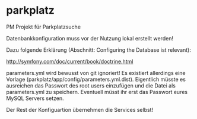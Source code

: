 # parkplatz
PM Projekt für Parkplatzsuche

Datenbankkonfiguration muss vor der Nutzung lokal erstellt werden!

Dazu folgende Erklärung (Abschnitt: Configuring the Database ist relevant):

http://symfony.com/doc/current/book/doctrine.html

parameters.yml wird bewusst von git ignoriert! Es existiert allerdings eine Vorlage (parkplatz/app/config/parameters.yml.dist).
Eigentlich müsste es ausreichen das Passwort des root users einzufügen und die Datei als parameters.yml zu speichern.
Eventuell müsst ihr erst das Passwort eures MySQL Servers setzen.

Der Rest der Konfiguartion übernehmen die Services selbst!



